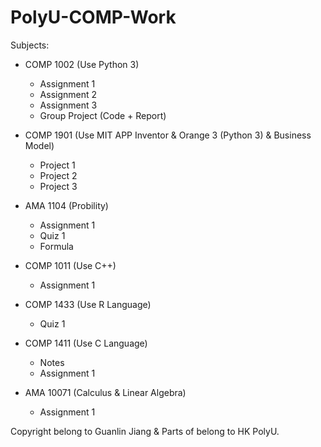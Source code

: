 # PolyU-COMP-Work

Subjects:
- COMP 1002 (Use Python 3)
  - Assignment 1
  - Assignment 2
  - Assignment 3
  - Group Project (Code + Report)

- COMP 1901 (Use MIT APP Inventor & Orange 3 (Python 3) & Business Model)
  - Project 1
  - Project 2
  - Project 3

- AMA 1104 (Probility)
  - Assignment 1
  - Quiz 1
  - Formula

- COMP 1011 (Use C++)
  - Assignment 1

- COMP 1433 (Use R Language)
  - Quiz 1

- COMP 1411 (Use C Language)
  - Notes
  - Assignment 1

- AMA 10071 (Calculus & Linear Algebra)
  - Assignment 1


Copyright belong to Guanlin Jiang & Parts of belong to HK PolyU.
